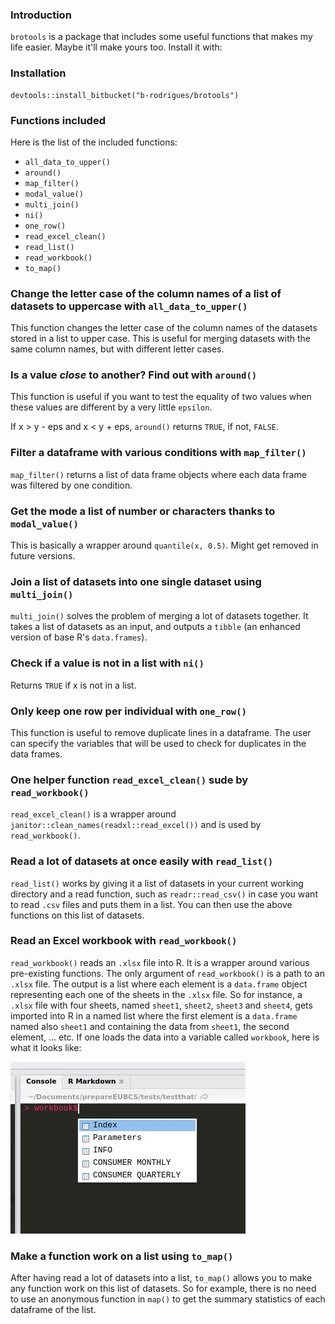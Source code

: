 ### Introduction

`brotools` is a package that includes some useful functions that makes my life easier. Maybe it'll make
yours too. Install it with:

### Installation

```
devtools::install_bitbucket("b-rodrigues/brotools")
```

### Functions included

Here is the list of the included functions:

* `all_data_to_upper()`
* `around()`
* `map_filter()`
* `modal_value()`
* `multi_join()`
* `ni()`
* `one_row()`
* `read_excel_clean()`
* `read_list()`
* `read_workbook()`
* `to_map()`

### Change the letter case of the column names of a list of datasets to uppercase with `all_data_to_upper()`

This function changes the letter case of the column names of the datasets stored in a list to 
upper case. This is useful for merging datasets with the same column names, but with different 
letter cases.

### Is a value *close* to another? Find out with `around()`

This function is useful if you want to test the equality of two values when these values are different
by a very little `epsilon`.

If x > y - eps and x < y + eps, `around()` returns `TRUE`, if not, `FALSE`.


### Filter a dataframe with various conditions with `map_filter()`

`map_filter()` returns a list of data frame objects where each data frame was filtered by one condition.

### Get the mode a list of number or characters thanks to `modal_value()`

This is basically a wrapper around `quantile(x, 0.5)`. Might get removed in future versions.

### Join a list of datasets into one single dataset using `multi_join()`

`multi_join()` solves the problem of merging a lot of datasets together. It takes a list of datasets
as an input, and outputs a `tibble` (an enhanced version of base R's `data.frames`).

### Check if a value is not in a list with `ni()`

Returns `TRUE` if x is not in a list.

### Only keep one row per individual with `one_row()`

This function is useful to remove duplicate lines in a dataframe. The user can specify the variables that will be 
used to check for duplicates in the data frames.

### One helper function `read_excel_clean()` sude by `read_workbook()`

`read_excel_clean()` is a wrapper around `janitor::clean_names(readxl::read_excel())` and is used 
by `read_workbook()`.

### Read a lot of datasets at once easily with `read_list()`

`read_list()` works by giving it a list of datasets in your current working directory and a read
function, such as `readr::read_csv()` in case you want to read `.csv` files and puts them in a 
list. You can then use the above functions on this list of datasets.

### Read an Excel workbook with `read_workbook()`

`read_workbook()` reads an `.xlsx` file into R. It is a wrapper around various pre-existing
functions. The only argument of `read_workbook()` is a path to an `.xlsx` file. The output is a
list where each element is a `data.frame` object representing each one of the sheets in the `.xlsx`
file. So for instance, a `.xlsx` file with four sheets, named `sheet1`, `sheet2`, `sheet3` and
`sheet4`, gets imported into R in a named list where the first element is a `data.frame` named also
`sheet1` and containing the data from `sheet1`, the second element, ... etc. If one loads the data
into a variable called `workbook`, here is what it looks like:

![](/vignettes/loaded_workbook.jpg)

### Make a function work on a list using `to_map()`

After having read a lot of datasets into a list, `to_map()` allows you to make any function work on 
this list of datasets. So for example, there is no need to use an anonymous function in `map()` to get the
summary statistics of each dataframe of the list.
